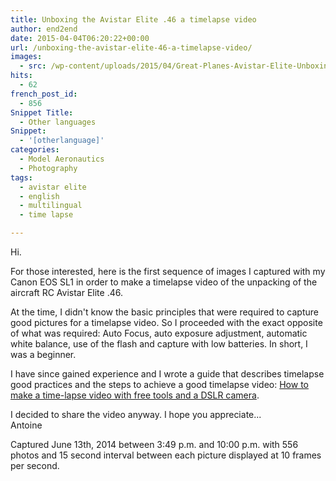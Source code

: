 ```yaml
---
title: Unboxing the Avistar Elite .46 a timelapse video
author: end2end
date: 2015-04-04T06:20:22+00:00
url: /unboxing-the-avistar-elite-46-a-timelapse-video/
images:
  - src: /wp-content/uploads/2015/04/Great-Planes-Avistar-Elite-Unboxing-featured-image.jpg
hits:
  - 62
french_post_id:
  - 856
Snippet Title:
  - Other languages
Snippet:
  - '[otherlanguage]'
categories:
  - Model Aeronautics
  - Photography
tags:
  - avistar elite
  - english
  - multilingual
  - time lapse

---
```

Hi.

For those interested, here is the first sequence of images I captured with my Canon EOS SL1 in order to make a timelapse video of the unpacking of the aircraft RC Avistar Elite .46.<!--more-->

At the time, I didn't know the basic principles that were required to capture good pictures for a timelapse video. So I proceeded with the exact opposite of what was required: Auto Focus, auto exposure adjustment, automatic white balance, use of the flash and capture with low batteries. In short, I was a beginner.

I have since gained experience and I wrote a guide that describes timelapse good practices and the steps to achieve a good timelapse video: [How to make a time-lapse video with free tools and a DSLR camera](/how-to-make-a-time-lapse-video-with-free-tools-and-a-dslr-camera/ "How to make a time-lapse video with free tools and a DSLR camera").

I decided to share the video anyway. I hope you appreciate...  
Antoine

Captured June 13th, 2014 between 3:49 p.m. and 10:00 p.m. with 556 photos and 15 second interval between each picture displayed at 10 frames per second.
